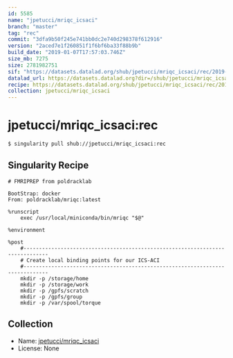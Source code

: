 ```yaml
---
id: 5585
name: "jpetucci/mriqc_icsaci"
branch: "master"
tag: "rec"
commit: "3dfa9b50f245e741bb0dc2e740d298378f612916"
version: "2aced7e1f260851f1f6bf6ba33f88b9b"
build_date: "2019-01-07T17:57:03.746Z"
size_mb: 7275
size: 2781982751
sif: "https://datasets.datalad.org/shub/jpetucci/mriqc_icsaci/rec/2019-01-07-3dfa9b50-2aced7e1/2aced7e1f260851f1f6bf6ba33f88b9b.simg"
datalad_url: https://datasets.datalad.org?dir=/shub/jpetucci/mriqc_icsaci/rec/2019-01-07-3dfa9b50-2aced7e1/
recipe: https://datasets.datalad.org/shub/jpetucci/mriqc_icsaci/rec/2019-01-07-3dfa9b50-2aced7e1/Singularity
collection: jpetucci/mriqc_icsaci
---
```


# jpetucci/mriqc_icsaci:rec

```bash
$ singularity pull shub://jpetucci/mriqc_icsaci:rec
```

## Singularity Recipe

```singularity
# FMRIPREP from poldracklab

BootStrap: docker
From: poldracklab/mriqc:latest

%runscript
    exec /usr/local/miniconda/bin/mriqc "$@"

%environment

%post
    #------------------------------------------------------------------------------
    # Create local binding points for our ICS-ACI
    #------------------------------------------------------------------------------
    mkdir -p /storage/home
    mkdir -p /storage/work
    mkdir -p /gpfs/scratch
    mkdir -p /gpfs/group
    mkdir -p /var/spool/torque
```

## Collection

 - Name: [jpetucci/mriqc_icsaci](https://github.com/jpetucci/mriqc_icsaci)
 - License: None

